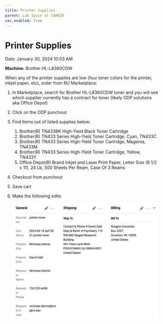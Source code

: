 ```yaml
---
title: Printer Supplies
parent: Lab Space at CAHBIR
nav_enabled: true 
---
```



# Printer Supplies

Date: January 30, 2024 10:03 AM

**Machine:** Brother HL-L8360CDW

When any of the printer supplies are low (four toner colors for the printer, inkjet paper, etc), order from RU Marketplace:

1. In Marketplace, search for Brother HL-L8360CDW toner and you will see which supplier currently has a contract for toner (likely ODP solutions aka Office Depot)
2. Click on the ODP punchout
3. Find items out of listed supplies below:
    1. Brother(R) TN433BK High-Yield Black Toner Cartridge
    2. Brother(R) TN433 Series High-Yield Toner Cartridge, Cyan, TN433C
    3. Brother(R) TN433 Series High-Yield Toner Cartridge, Magenta, TN433M
    4. Brother(R) TN433 Series High-Yield Toner Cartridge, Yellow, TN433Y
    5. Office Depot(R) Brand Inkjet and Laser Print Paper, Letter Size (8 1/2 x 11), 24 Lb, 500 Sheets Per Ream, Case Of 3 Reams
4. Checkout from punchout
5. Save cart
6. Make the following edits
    
    ![Screenshot 2023-07-13 at 12.34.55 PM.png](Printer%20Supplies%203e1b247815ea4d0f8abbb01982c62e39/Screenshot_2023-07-13_at_12.34.55_PM.png)